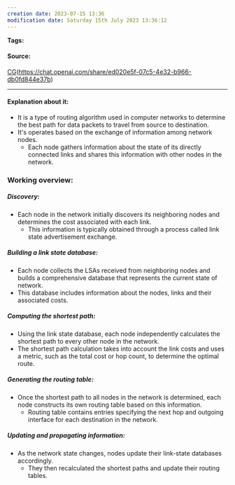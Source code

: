 ```yaml
---
creation date: 2023-07-15 13:36
modification date: Saturday 15th July 2023 13:36:12
---
```


**Tags:** 

#### Source:
[CG]()(https://chat.openai.com/share/ed020e5f-07c5-4e32-b966-db0fd844e37b)

--------------------------------------

#### Explanation about it:

* It is a type of routing algorithm used in computer networks to determine the best path for data packets to travel from source to destination.
* It's operates based on the exchange of information among network nodes. 
	* Each node gathers information about the state of its directly connected links and shares this information with other nodes in the network.

### Working overview:

##### Discovery:
* Each node in the network initially discovers its neighboring nodes and determines the cost associated with each link.
	* This information is typically obtained through a process called link state advertisement exchange.

##### Building a link state database:
* Each node collects the LSAs received from neighboring nodes and builds a comprehensive database that represents the current state of network.
* This database includes information about the nodes, links and their associated costs.

##### Computing the shortest path:
* Using the link state database, each node independently calculates the shortest path to every other node in the network.
* The shortest path calculation takes into account the link costs and uses a metric, such as the total cost or hop count, to determine the optimal route.

##### Generating the routing table:
* Once the shortest path to all nodes in the network is determined, each node constructs its own routing table based on this information.
	* Routing table contains entries specifying the next hop and outgoing interface for each destination in the network.

##### Updating and propagating information:
* As the network state changes, nodes update their link-state databases accordingly.
	* They then recalculated the shortest paths and update their routing tables.